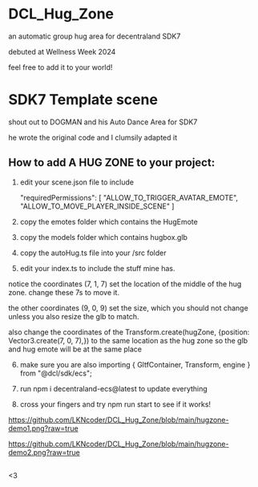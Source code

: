 # DCL_Hug_Zone
an automatic group hug area for decentraland SDK7 

debuted at Wellness Week 2024

feel free to add it to your world!


# SDK7 Template scene

shout out to DOGMAN and his Auto Dance Area for SDK7

he wrote the original code and I clumsily adapted it


## How to add A HUG ZONE to your project:

1. edit your scene.json file to include 

	"requiredPermissions": [
		"ALLOW_TO_TRIGGER_AVATAR_EMOTE",
		"ALLOW_TO_MOVE_PLAYER_INSIDE_SCENE" ]

2. copy the emotes folder which contains the HugEmote

3. copy the models folder which contains hugbox.glb

4. copy the autoHug.ts file into your /src folder

5. edit your index.ts to include the stuff mine has.

notice the coordinates (7, 1, 7) set the location of the middle of the hug zone.  change these 7s to move it.

the other coordinates (9, 0, 9) set the size, which you should not change unless you also resize the glb to match. 

also change the coordinates of the Transform.create(hugZone, {position: Vector3.create(7, 0, 7),}) to the same location as the hug zone
so the glb and hug emote will be at the same place 

6. make sure you are also importing { GltfContainer, Transform, engine } from "@dcl/sdk/ecs"; 

7. run npm i decentraland-ecs@latest to update everything 

8. cross your fingers and try npm run start to see if it works!

https://github.com/LKNcoder/DCL_Hug_Zone/blob/main/hugzone-demo1.png?raw=true

https://github.com/LKNcoder/DCL_Hug_Zone/blob/main/hugzone-demo2.png?raw=true





## 

<3

